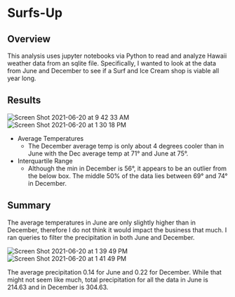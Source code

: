 # Surfs-Up

## Overview
This analysis uses jupyter notebooks via Python to read and analyze Hawaii weather data from an sqlite file. Specifically, I wanted to look at the data from June and December to see if a Surf and Ice Cream shop is viable all year long. 

## Results 

![Screen Shot 2021-06-20 at 9 42 33 AM](https://user-images.githubusercontent.com/80648379/122683107-36a0b480-d1cb-11eb-9a25-f68877241c64.png) ![Screen Shot 2021-06-20 at 1 30 18 PM](https://user-images.githubusercontent.com/80648379/122683200-b62e8380-d1cb-11eb-8d76-4c245c7dac3a.png)



- Average Temperatures 
    - The December average temp is only about 4 degrees cooler than in June with the Dec average temp at 71° and June at 75°.
- Interquartile Range
    - Although the min in December is 56°, it appears to be an outlier from the below box. The middle 50% of the data lies between 69° and 74° in December. 

## Summary 
The average temperatures in June are only slightly higher than in December, therefore I do not think it would impact the business that much. I ran queries to filter the precipitation in both June and December. 

![Screen Shot 2021-06-20 at 1 39 49 PM](https://user-images.githubusercontent.com/80648379/122683430-1a9e1280-d1cd-11eb-85b3-463d8a95d0cb.png) ![Screen Shot 2021-06-20 at 1 41 49 PM](https://user-images.githubusercontent.com/80648379/122683472-6486f880-d1cd-11eb-87de-0a39486c8360.png)




The average precipitation 0.14 for June and 0.22 for December. While that might not seem like much, total precipitation for all the data in June is 214.63 and in December is 304.63. 
